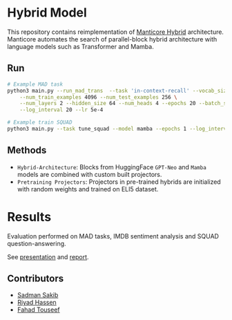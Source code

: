 # Hybrid Model 

This repository contains reimplementation of [Manticore Hybrid](https://arxiv.org/abs/2406.00894) architecture. Manticore automates the search of parallel-block hybrid architecture with language models such as Transformer and Mamba. 

## Run

```sh
# Example MAD task
python3 main.py --run_mad_trans  --task 'in-context-recall' --vocab_size 16  --seq_len 32 \
    --num_train_examples 4096 --num_test_examples 256 \
    --num_layers 2 --hidden_size 64 --num_heads 4 --epochs 20 --batch_size 32 \
    --log_interval 20 --lr 5e-4

# Example train SQUAD
python3 main.py --task tune_squad --model mamba --epochs 1 --log_interval 200 --lr 5e-5 --batch_size 2 --train_size 2000 --eval_size 500
``` 

## Methods

* `Hybrid-Architecture`: Blocks from HuggingFace `GPT-Neo` and `Mamba` models are combined with custom built projectors. 
* `Pretraining Projectors`: Projectors in pre-trained hybrids are initialized with random weights and trained on ELI5 dataset. 

# Results

Evaluation performed on MAD tasks, IMDB sentiment analysis and SQUAD question-answering. 

See [presentation](./Presentation.pdf) and [report](./Report.pdf). 

## Contributors

* [Sadman Sakib](https://github.com/sadmankiba)
* [Riyad Hassen](https://github.com/RiyadHassen)
* [Fahad Touseef](https://github.com/Fahad-Touseef)